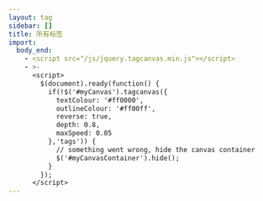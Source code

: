 ```yaml
---
layout: tag
sidebar: []
title: 所有标签
import:
  body_end: 
    - <script src="/js/jquery.tagcanvas.min.js"></script>
    - >-
      <script>
        $(document).ready(function() {
          if(!$('#myCanvas').tagcanvas({
            textColour: '#ff0000',
            outlineColour: '#ff00ff',
            reverse: true,
            depth: 0.8,
            maxSpeed: 0.05
          },'tags')) {
            // something went wrong, hide the canvas container
            $('#myCanvasContainer').hide();
          }
        });
      </script>
---
```


<!-- 注：tagcloud函数传入的tags不能是自定义的简单数组，里面没有sort方法会报错 -->
